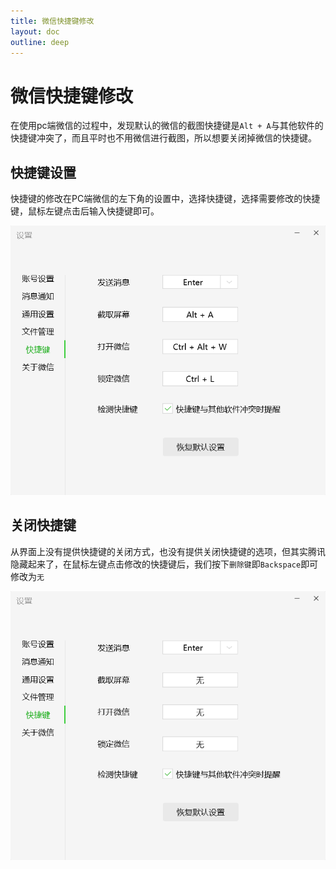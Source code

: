 ```yaml
---
title: 微信快捷键修改
layout: doc
outline: deep
---
```


# 微信快捷键修改

在使用pc端微信的过程中，发现默认的微信的截图快捷键是`Alt + A`与其他软件的快捷键冲突了，而且平时也不用微信进行截图，所以想要关闭掉微信的快捷键。

## 快捷键设置

快捷键的修改在PC端微信的左下角的设置中，选择快捷键，选择需要修改的快捷键，鼠标左键点击后输入快捷键即可。

![快捷键设置](images/wechat-hotkey/image-1.png)

## 关闭快捷键

从界面上没有提供快捷键的关闭方式，也没有提供关闭快捷键的选项，但其实腾讯隐藏起来了，在鼠标左键点击修改的快捷键后，我们按下`删除键`即`Backspace`即可修改为`无`

![快捷键设置](images/wechat-hotkey/image.png)
